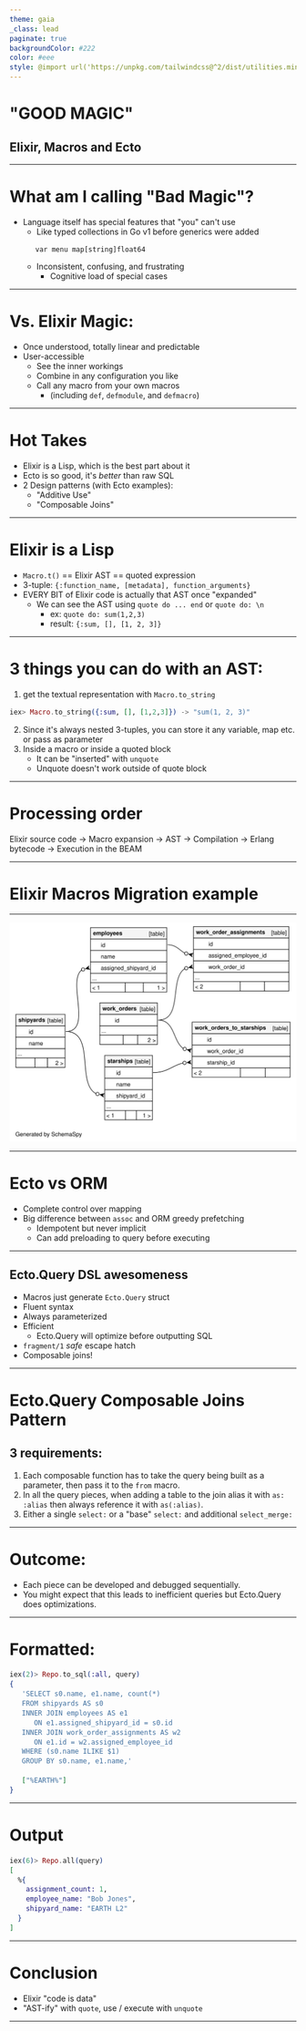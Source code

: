 ```yaml
---
theme: gaia
_class: lead
paginate: true
backgroundColor: #222
color: #eee
style: @import url('https://unpkg.com/tailwindcss@^2/dist/utilities.min.css');
---
```

# "GOOD MAGIC"
## Elixir, Macros and Ecto

<!--
Thank you for coming
I call this talk good magic, elixir macros and ecto
-->
---
# What am I calling "Bad Magic"?
- Language itself has special features that "you" can't use
   - Like typed collections in Go v1 before generics were added
   ```golang
      var menu map[string]float64
   ```
   - Inconsistent, confusing, and frustrating
      - Cognitive load of special cases
---
# Vs. Elixir Magic:
- Once understood, totally linear and predictable
- User-accessible
   - See the inner workings
   - Combine in any configuration you like
   - Call any macro from your own macros
      - (including `def`, `defmodule`, and `defmacro`)
<!--
-->
---
# Hot Takes
- Elixir is a Lisp, which is the best part about it
- Ecto is so good, it's _better_ than raw SQL
- 2 Design patterns (with Ecto examples):
   - "Additive Use"
   - "Composable Joins"
<!--
Focussing in on Ecto to demonstrate the power of Elixir in a way that should be familiar and well-motivated.

Going to look at Ecto.Query and Ecto.Migration

I definitely didn't invent "additive use" - Phoenix codegen uses it extensively. I haven't seen it named though so the name is mine.

Other people have blogged about composable joins, but I haven't seen anyone else talk about select_merge
-->
--- 
# Elixir is a Lisp
- `Macro.t()` == Elixir AST == quoted expression
- 3-tuple: `{:function_name, [metadata], function_arguments}`
- EVERY BIT of Elixir code is actually that AST once "expanded"
   - We can see the AST using `quote do ... end` or `quote do: \n`
      - ex: `quote do: sum(1,2,3)`
      - result: `{:sum, [], [1, 2, 3]}`
<!--
{atom | tuple, list, list | atom}
There is no official definition of "what a Lisp is", but:
- The real AST is accessible to us
- It can be manipulated and then executed
- Like Racket, Elixir macros are "hygenic"
Those familiar with CL / Scheme / Clojure may recognize the similarity
Unlike the paren-based lisps, Elixir has tuples as a "special form"
-->
---
# 3 things you can do with an AST:
1. get the textual representation with `Macro.to_string`
```elixir
iex> Macro.to_string({:sum, [], [1,2,3]}) -> "sum(1, 2, 3)"
```
2. Since it's always nested 3-tuples, you can store it any variable, map etc. or pass as parameter
3. Inside a macro or inside a quoted block
   - It can be "inserted" with `unquote`
   - Unquote doesn't work outside of quote block
<!--
Get a little theory out of the way
We'll be using this knowledge later
-->
---
# Processing order
Elixir source code →
Macro expansion →
AST → 
Compilation → 
Erlang bytecode →
Execution in the BEAM
<!--
Remember that def, defmodule and many more are themselves macros
-->
---
# Elixir Macros Migration example
<!--
Database for a sci-fi shipyard company

Example purpose:
- show composable joins pattern
- introduce the schema

SHOW:
- init migration and migration macros file side-by-side
- macros defined inside macros, referencing sibling macro
- macro can be defined privately
- My-style table definitions and familiar-style coexist perfectly side-by-side
   - since we `use Ecto.Migration` in our own `__using__` definition, we have access to `timestamps()` and the other utilities we are used to
   - I think of this as the "additive using pattern"
- interactions between standard_fields() and standard_table()
   - standard_table can call standard_fields
   - AND it can define the unique constraint

SHOW:
- psql table definitions
-->

---
![bg left:100% 75%](./assets/diagram.svg)
<!--
Omitted fields:
- metadata
- timestamps

4 core tables
2 join tables

6 FK relationships
-->
---
# Ecto vs ORM
- Complete control over mapping
- Big difference between `assoc` and ORM greedy prefetching
   - Idempotent but never implicit
   - Can add preloading to query before executing

---

## Ecto.Query DSL awesomeness
- Macros just generate `Ecto.Query` struct
- Fluent syntax
- Always parameterized
- Efficient
   - Ecto.Query will optimize before outputting SQL
- `fragment/1` _safe_ escape hatch
- Composable joins!

<!--
- Not easy to make SQL injection vulnerability
- Fragment will enforce at expansion time that all parameters are strings or atoms (NOT templates)
-->

---
# Ecto.Query Composable Joins Pattern
## 3 requirements:
1. Each composable function has to take the query being built as a parameter, then pass it to the `from` macro.
2. In all the query pieces, when adding a table to the join alias it with `as: :alias` then always reference it with `as(:alias)`.
3. Either a single `select:` or a "base" `select:` and additional `select_merge:`
<!--
SHOW:
EctoCompose example
For each shipyard and each assigned employee, show the count of assigned work orders

SAY:
- Therefore I like to define a "base query" then add additional tables with functions named like `with_table`.
-->
---
# Outcome:
- Each piece can be developed and debugged sequentially.
- You might expect that this leads to inefficient queries but Ecto.Query does optimizations.
<!--
SHOW:
query = EctoCompose.all_together("EARTH")
- query string representation
   -if you to_string or dbg an Ecto.query, it just gives you back an approximation of the source query
- query actual SQL
   - Repo.to_sql(:all, query)
   - It's parameterized + flattened
   - Ecto handles the aliasing (as aliases doesn't "leak")
- 3 layers

SAY:
- In my experience using this pattern the outputted query is as "flattened" as hand-written SQL.
- Named bindings and select / select_merge do introduce dependencies between the components, they have to be pipelined in order

Variations:
 - "L2"
 - "GEO"
-->

--- 

# Formatted:

```elixir
iex(2)> Repo.to_sql(:all, query)
{
   'SELECT s0.name, e1.name, count(*)
   FROM shipyards AS s0
   INNER JOIN employees AS e1 
      ON e1.assigned_shipyard_id = s0.id 
   INNER JOIN work_order_assignments AS w2 
      ON e1.id = w2.assigned_employee_id 
   WHERE (s0.name ILIKE $1) 
   GROUP BY s0.name, e1.name,'

   ["%EARTH%"]
}
```
<!--
note flattened
note parameterized
-->


---
# Output
```elixir
iex(6)> Repo.all(query)
[
  %{
    assignment_count: 1,
    employee_name: "Bob Jones",
    shipyard_name: "EARTH L2"
  }
]
```

---
# Conclusion
- Elixir "code is data"
- "AST-ify" with `quote`, use / execute with `unquote`

---


